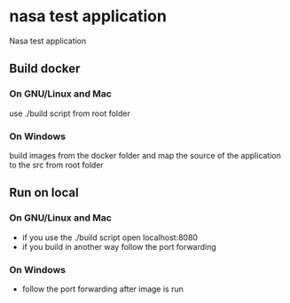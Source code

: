 # nasa test application

Nasa test application

## Build docker

### On GNU/Linux and Mac

use ./build script from root folder

### On Windows

build images from the docker folder and map the source of the application to the src from root folder

## Run on local

### On GNU/Linux and Mac

- if you use the ./build script open localhost:8080
- if you build in another way follow the port forwarding

### On Windows

- follow the port forwarding after image is run
